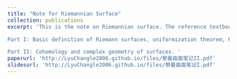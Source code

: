 ```yaml
---
title: "Note for Riemannian Surface"
collection: publications
excerpt: 'This is the note on Riemannian surface. The reference textbook is "Riemannian Surface" by Mei Jiaqiang. The note is divided into two parts. 

Part I: Basic definition of Riemann surfaces, uniformization theorem, Riemann-Roch theorem. 

Part II: Cohomology and complex geometry of surfaces. '
paperurl: 'http://LyuChangle2006.github.io/files/黎曼曲面笔记II.pdf'
slidesurl: 'http://LyuChangle2006.github.io/files/黎曼曲面笔记I.pdf'
---
```


